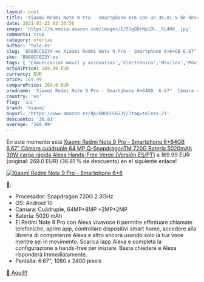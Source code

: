 ```yaml
---
layout: post
title: 'Xiaomi Redmi Note 9 Pro - Smartphone 6+6 con un 36.81 % de descuento'
date: 2021-03-23 02:30:58
image: 'https://m.media-amazon.com/images/I/51gGDrNpiDL._SL400_.jpg'
comments: true
category: ofertas
author: 'tole.es'
slug: 'B088CC6Z3Y-es Xiaomi Redmi Note 9 Pro - Smartphone 6+64GB 6.67" Cámara...'
sku: 'B088CC6Z3Y-es'
tags: [ 'Comunicación móvil y accesorios','Electrónica','Móviles','Móviles y smartphones libres','alexa','xiaomi', ]
actualPrice: 169.99 EUR
currency: EUR
price: 169.99
comparePrice: 269.0 EUR
prodname: 'Xiaomi Redmi Note 9 Pro - Smartphone 6+64GB  6.67"  Cámara cuádruple 64 MP  Q-SnapdragonTM 720G  Batería 5020mAh  30W carga rápida   Alexa Hands-Free  Verde [Versión ES/PT]'
country: 'es'
flag: '🇪🇸'
brand: 'Xiaomi'
buyurl: 'https://www.amazon.es/dp/B088CC6Z3Y/?tag=tolees-21'
descuento: '36.81'
average: '169.99'
---
```


En este momento está [Xiaomi Redmi Note 9 Pro - Smartphone 6+64GB  6.67"  Cámara cuádruple 64 MP  Q-SnapdragonTM 720G  Batería 5020mAh  30W carga rápida   Alexa Hands-Free  Verde [Versión ES/PT]](https://www.amazon.es/dp/B088CC6Z3Y/?tag=tolees-21) a 169.99 EUR (original: 269.0 EUR) (36.81 %  de descuento) en el siguiente enlace!

[![Xiaomi Redmi Note 9 Pro - Smartphone 6+6](https://m.media-amazon.com/images/I/51gGDrNpiDL._SL400_.jpg)](https://www.amazon.es/dp/B088CC6Z3Y/?tag=tolees-21)

🔎:

- Procesador: Snapdragon 720G 2.3GHz
- OS: Android 10
- Cámara: Cuádruple, 64MP+8MP +2MP+2MP
- Batería: 5020 mAh
- El Redmi Note 9 Pro con Alexa vivavoce ti permitte effettuare chiamate telefoniche, aprire app, controllare dispositivi smart home, accedere alla libreria di competenze Alexa e altro ancora usando solo la tua voce mentre sei in movimento. Scarica lapp Alexa e completa la configurazione a hands-free per iniziare. Basta chiedere e Alexa risponderà immediatamente.
- Pantalla: 6.67", 1080 x 2400 pixels

[🛒 Aquí!!!](https://www.amazon.es/dp/B088CC6Z3Y/?tag=tolees-21)
